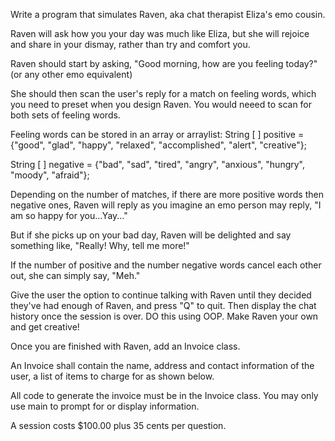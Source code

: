Write a program that simulates Raven, aka chat therapist Eliza's emo cousin.

Raven will ask how you your day was much like Eliza, but she will rejoice and share in your dismay, rather than try and comfort you.

Raven should start by asking,
"Good morning, how are you feeling today?"
(or any other emo equivalent)

She should then scan the user's reply for a match on feeling words, which you need to preset when you design Raven. You would neeed to scan for both sets of feeling words.

Feeling words can be stored in an array or arraylist:
String [ ] positive = {"good", "glad", "happy", "relaxed", "accomplished", "alert", "creative"};

String [ ] negative = {"bad", "sad", "tired", "angry", "anxious", "hungry", "moody", "afraid"};

Depending on the number of matches, if there are more positive words then negative ones, Raven will reply as you imagine an emo person may reply,
"I am so happy for you...Yay..."

But if she picks up on your bad day, Raven will be delighted and say something like,
"Really! Why, tell me more!"

If the number of positive and the number negative words cancel each other out, she can simply say,
"Meh."

Give the user the option to continue talking with Raven until they decided they've had enough of Raven, and press "Q" to quit. Then display the chat history once the session is over.
DO this using OOP.
Make Raven your own and get creative!

Once you are finished with Raven, add an Invoice class.

An Invoice shall contain the name, address and contact information of the user, a list of items to charge for as shown below.

All code to generate the invoice must be in the Invoice class. You may only use main to prompt for or display information.

A session costs $100.00 plus 35 cents per question.